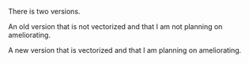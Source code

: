 There is two versions.

An old version that is not vectorized and that I am not planning on ameliorating.

A new version that is vectorized and that I am planning on ameliorating.
